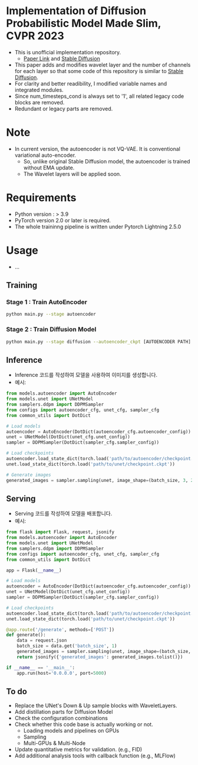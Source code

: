 # Implementation of Diffusion Probabilistic Model Made Slim, CVPR 2023
- This is unofficial implementation repository.
  - [Paper Link](https://openaccess.thecvf.com/content/CVPR2023/papers/Yang_Diffusion_Probabilistic_Model_Made_Slim_CVPR_2023_paper.pdf) and [Stable Diffusion](https://github.com/CompVis/stable-diffusion)
- This paper adds and modifies wavelet layer and the number of channels for each layer so that some code of this repository is similar to [Stable Diffusion](https://github.com/CompVis/stable-diffusion).  
- For clarity and better readibility, I modified variable names and integrated modules.
- Since num_timesteps_cond is always set to '1', all related legacy code blocks are removed.
- Redundant or legacy parts are removed.
# Note
- In current version, the autoencoder is not VQ-VAE. It is conventional variational auto-encoder.
  - So, unlike original Stable Diffusion model, the autoencoder is trained without EMA update. 
  - The Wavelet layers will be applied soon.

# Requirements
- Python version : > 3.9
- PyTorch version 2.0 or later is required.
- The whole traininng pipeline is written under Pytorch Lightning 2.5.0
# Usage
- ...
## Training
### Stage 1 : Train AutoEncoder
```sh
python main.py --stage autoencoder
```
### Stage 2 : Train Diffusion Model
```sh
python main.py --stage diffusion --autoencoder_ckpt [AUTOENCODER PATH]
```

## Inference
- Inference 코드를 작성하여 모델을 사용하여 이미지를 생성합니다.
- 예시:
```python
from models.autoencoder import AutoEncoder
from models.unet import UNetModel
from samplers.ddpm import DDPMSampler
from configs import autoencoder_cfg, unet_cfg, sampler_cfg
from common_utils import DotDict

# Load models
autoencoder = AutoEncoder(DotDict(autoencoder_cfg.autoencoder_config))
unet = UNetModel(DotDict(unet_cfg.unet_config))
sampler = DDPMSampler(DotDict(sampler_cfg.sampler_config))

# Load checkpoints
autoencoder.load_state_dict(torch.load('path/to/autoencoder/checkpoint.ckpt'))
unet.load_state_dict(torch.load('path/to/unet/checkpoint.ckpt'))

# Generate images
generated_images = sampler.sampling(unet, image_shape=(batch_size, 3, 256, 256))
```

## Serving
- Serving 코드를 작성하여 모델을 배포합니다.
- 예시:
```python
from flask import Flask, request, jsonify
from models.autoencoder import AutoEncoder
from models.unet import UNetModel
from samplers.ddpm import DDPMSampler
from configs import autoencoder_cfg, unet_cfg, sampler_cfg
from common_utils import DotDict

app = Flask(__name__)

# Load models
autoencoder = AutoEncoder(DotDict(autoencoder_cfg.autoencoder_config))
unet = UNetModel(DotDict(unet_cfg.unet_config))
sampler = DDPMSampler(DotDict(sampler_cfg.sampler_config))

# Load checkpoints
autoencoder.load_state_dict(torch.load('path/to/autoencoder/checkpoint.ckpt'))
unet.load_state_dict(torch.load('path/to/unet/checkpoint.ckpt'))

@app.route('/generate', methods=['POST'])
def generate():
    data = request.json
    batch_size = data.get('batch_size', 1)
    generated_images = sampler.sampling(unet, image_shape=(batch_size, 3, 256, 256))
    return jsonify({'generated_images': generated_images.tolist()})

if __name__ == '__main__':
    app.run(host='0.0.0.0', port=5000)
```

## To do
- Replace the UNet's Down & Up sample blocks with WaveletLayers.
- Add distillation parts for Diffusion Model
- Check the configuration combinations
- Check whether this code base is actually working or not.
  - Loading models and pipelines on GPUs
  - Sampling
  - Multi-GPUs & Multi-Node
- Update quantitative metrics for validation. (e.g., FID)
- Add additional analysis tools with callback function (e.g., MLFlow)